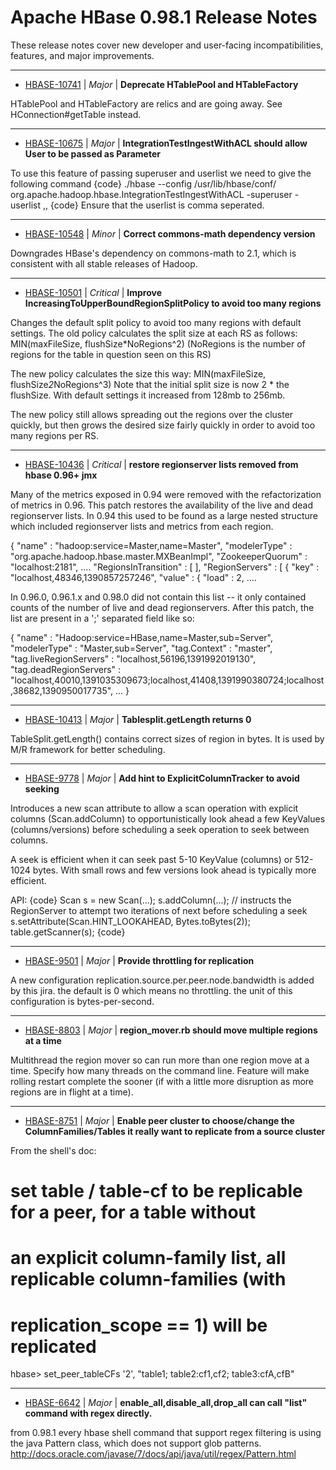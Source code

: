 
<!---
# Licensed to the Apache Software Foundation (ASF) under one
# or more contributor license agreements.  See the NOTICE file
# distributed with this work for additional information
# regarding copyright ownership.  The ASF licenses this file
# to you under the Apache License, Version 2.0 (the
# "License"); you may not use this file except in compliance
# with the License.  You may obtain a copy of the License at
#
#     http://www.apache.org/licenses/LICENSE-2.0
#
# Unless required by applicable law or agreed to in writing, software
# distributed under the License is distributed on an "AS IS" BASIS,
# WITHOUT WARRANTIES OR CONDITIONS OF ANY KIND, either express or implied.
# See the License for the specific language governing permissions and
# limitations under the License.
-->
# Apache HBase  0.98.1 Release Notes

These release notes cover new developer and user-facing incompatibilities, features, and major improvements.


---

* [HBASE-10741](https://issues.apache.org/jira/browse/HBASE-10741) | *Major* | **Deprecate HTablePool and HTableFactory**

HTablePool and HTableFactory are relics and are going away. See HConnection#getTable instead.


---

* [HBASE-10675](https://issues.apache.org/jira/browse/HBASE-10675) | *Major* | **IntegrationTestIngestWithACL should allow User to be passed as Parameter**

To use this feature of passing superuser and userlist we need to give the following command
{code}
./hbase --config /usr/lib/hbase/conf/ org.apache.hadoop.hbase.IntegrationTestIngestWithACL  -superuser <user> -userlist <user1>,<user2>,<user3>
{code}
Ensure that the userlist  is comma seperated.


---

* [HBASE-10548](https://issues.apache.org/jira/browse/HBASE-10548) | *Minor* | **Correct commons-math dependency version**

Downgrades HBase's dependency on commons-math to 2.1, which is consistent with all stable releases of Hadoop.


---

* [HBASE-10501](https://issues.apache.org/jira/browse/HBASE-10501) | *Critical* | **Improve IncreasingToUpperBoundRegionSplitPolicy to avoid too many regions**

Changes the default split policy to avoid too many regions with default settings.
The old policy calculates the split size at each RS as follows: MIN(maxFileSize, flushSize*NoRegions^2) (NoRegions is the number of regions for the table in question seen on this RS)

The new policy calculates the size this way: MIN(maxFileSize, flushSize*2*NoRegions^3)
Note that the initial split size is now 2 * the flushSize. With default settings it increased from 128mb to 256mb.

The new policy still allows spreading out the regions over the cluster quickly, but then grows the desired size fairly quickly in order to avoid too many regions per RS.


---

* [HBASE-10436](https://issues.apache.org/jira/browse/HBASE-10436) | *Critical* | **restore regionserver lists removed from hbase 0.96+ jmx**

Many of the metrics exposed in 0.94 were removed with the refactorization of metrics in 0.96.  This patch restores the availability of the live and dead regionserver lists.  In 0.94 this used to be found as a large nested structure which included regionserver lists and metrics from each region. 

 {
    "name" : "hadoop:service=Master,name=Master",
    "modelerType" : "org.apache.hadoop.hbase.master.MXBeanImpl",
    "ZookeeperQuorum" : "localhost:2181",
  ....
   "RegionsInTransition" : [ ],
    "RegionServers" : [ {
      "key" : "localhost,48346,1390857257246",
      "value" : {
        "load" : 2,
....
      
In 0.96.0, 0.96.1.x and 0.98.0 did not contain this list -- it only contained counts of the number of live and dead regionservers.  After this patch, the list are present in a ';' separated field like so:

{
    "name" : "Hadoop:service=HBase,name=Master,sub=Server",
    "modelerType" : "Master,sub=Server",
    "tag.Context" : "master",
    "tag.liveRegionServers" : "localhost,56196,1391992019130",
    "tag.deadRegionServers" : "localhost,40010,1391035309673;localhost,41408,1391990380724;localhost,38682,1390950017735",
    ...
}


---

* [HBASE-10413](https://issues.apache.org/jira/browse/HBASE-10413) | *Major* | **Tablesplit.getLength returns 0**

TableSplit.getLength() contains correct sizes of region in bytes. It is used by M/R framework for better scheduling.


---

* [HBASE-9778](https://issues.apache.org/jira/browse/HBASE-9778) | *Major* | **Add hint to ExplicitColumnTracker to avoid seeking**

Introduces a new scan attribute to allow a scan operation with explicit columns (Scan.addColumn) to opportunistically look ahead a few KeyValues (columns/versions) before scheduling a seek operation to seek between columns.

A seek is efficient when it can seek past 5-10 KeyValue (columns) or 512-1024 bytes. With small rows and few versions look ahead is typically more efficient.

API:
{code}
    Scan s = new Scan(...);
    s.addColumn(...);
    // instructs the RegionServer to attempt two iterations of next before scheduling a seek
    s.setAttribute(Scan.HINT\_LOOKAHEAD, Bytes.toBytes(2));
    table.getScanner(s);
{code}


---

* [HBASE-9501](https://issues.apache.org/jira/browse/HBASE-9501) | *Major* | **Provide throttling for replication**

A new configuration replication.source.per.peer.node.bandwidth is added by this jira. the default is 0 which means no throttling. the unit of this configuration is bytes-per-second.


---

* [HBASE-8803](https://issues.apache.org/jira/browse/HBASE-8803) | *Major* | **region\_mover.rb should move multiple regions at a time**

Multithread the region mover so can run more than one region move at a time.  Specify how many threads on the command line.  Feature will make rolling restart complete the sooner (if with a little more disruption as more regions are in flight at a time).


---

* [HBASE-8751](https://issues.apache.org/jira/browse/HBASE-8751) | *Major* | **Enable peer cluster to choose/change the ColumnFamilies/Tables it really want to replicate from a source cluster**

From the shell's doc:
# set table / table-cf to be replicable for a peer, for a table without
# an explicit column-family list, all replicable column-families (with
# replication\_scope == 1) will be replicated
 hbase> set\_peer\_tableCFs '2', "table1; table2:cf1,cf2; table3:cfA,cfB"


---

* [HBASE-6642](https://issues.apache.org/jira/browse/HBASE-6642) | *Major* | **enable\_all,disable\_all,drop\_all can call "list" command with regex directly.**

from 0.98.1 every hbase shell command that support regex filtering is using the java Pattern class, which does not support glob patterns.
http://docs.oracle.com/javase/7/docs/api/java/util/regex/Pattern.html



